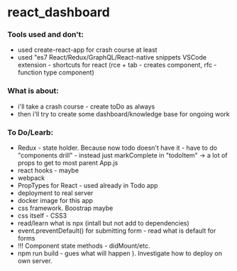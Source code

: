 # react_dashboard



### Tools used and don't:
- used create-react-app for crash course at least
- used "es7 React/Redux/GraphQL/React-native snippets VSCode extension - shortcuts for react (rce + tab - creates component, rfc - function type component)

### What is about: 
- i'll take a crash course - create toDo as always
- then i'll try to create some dashboard/knowledge base for ongoing work


### To Do/Learb:
- Redux - state holder. Because now todo doesn't have it - have to do "components drill" - instead just markComplete in "todoItem" -> a lot of props to get to most parent App.js
- react hooks - maybe
- webpack 
- PropTypes for React - used already in Todo app
- deployment to real server 
- docker image for this app
- css framework. Boostrap maybe
- css itself - CSS3
- read/learn what is npx (intall but not add to dependencies)
- event.preventDefault() for submitting form - read what is default for forms
- !!! Component state methods - didMount/etc.
- npm run build - gues what will happen ). Investigate how to deploy on own server. 


